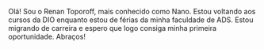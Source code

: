 Olá!
Sou o Renan Toporoff, mais conhecido como Nano.
Estou voltando aos cursos da DIO enquanto estou de férias da minha faculdade de ADS.
Estou migrando de carreira e espero que logo consiga minha primeira oportunidade.
Abraços!

